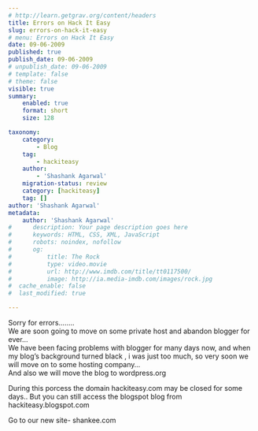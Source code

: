 ```yaml
---
# http://learn.getgrav.org/content/headers
title: Errors on Hack It Easy
slug: errors-on-hack-it-easy
# menu: Errors on Hack It Easy
date: 09-06-2009
published: true
publish_date: 09-06-2009
# unpublish_date: 09-06-2009
# template: false
# theme: false
visible: true
summary:
    enabled: true
    format: short
    size: 128

taxonomy:
    category:
        - Blog
    tag:
        - hackiteasy
    author:
        - 'Shashank Agarwal'
    migration-status: review
    category: [hackiteasy]
    tag: []
author: 'Shashank Agarwal'
metadata:
    author: 'Shashank Agarwal'
#      description: Your page description goes here
#      keywords: HTML, CSS, XML, JavaScript
#      robots: noindex, nofollow
#      og:
#          title: The Rock
#          type: video.movie
#          url: http://www.imdb.com/title/tt0117500/
#          image: http://ia.media-imdb.com/images/rock.jpg
#  cache_enable: false
#  last_modified: true

---
```


Sorry for errors……..  
We are soon going to move on some private host and abandon blogger for ever…  
We have been facing problems with blogger for many days now, and when my blog’s background turned black , i was just too much, so very soon we will move on to some hosting company…  
And also we will move the blog to wordpress.org

During this porcess the domain hackiteasy.com may be closed for some days.. But you can still access the blogspot blog from hackiteasy.blogspot.com

Go to our new site- shankee.com
